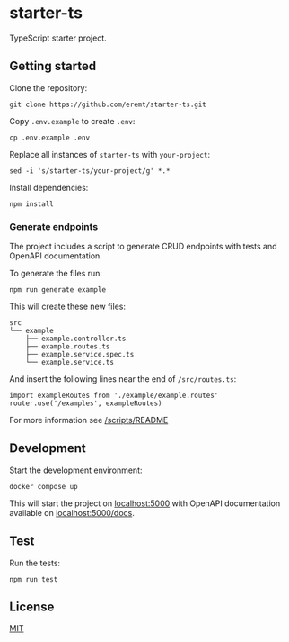 # starter-ts
TypeScript starter project.

## Getting started
Clone the repository:
```
git clone https://github.com/eremt/starter-ts.git
```

Copy `.env.example` to create `.env`:
```
cp .env.example .env
```

Replace all instances of `starter-ts` with `your-project`:
```
sed -i 's/starter-ts/your-project/g' *.*
```

Install dependencies:
```
npm install
```

### Generate endpoints
The project includes a script to generate CRUD endpoints with tests and OpenAPI documentation.

To generate the files run:
```
npm run generate example
```

This will create these new files:
```
src
└── example
    ├── example.controller.ts
    ├── example.routes.ts
    ├── example.service.spec.ts
    └── example.service.ts
```

And insert the following lines near the end of `/src/routes.ts`:
```
import exampleRoutes from './example/example.routes'
router.use('/examples', exampleRoutes)
```

For more information see [/scripts/README](https://github.com/eremt/starter-ts/tree/master/scripts#generatesh)

## Development
Start the development environment:
```
docker compose up
```

This will start the project on [localhost:5000](http://localhost:5000) with OpenAPI documentation available on [localhost:5000/docs](http://localhost:5000/docs).

## Test
Run the tests:
```
npm run test
```

## License
[MIT](LICENSE)
